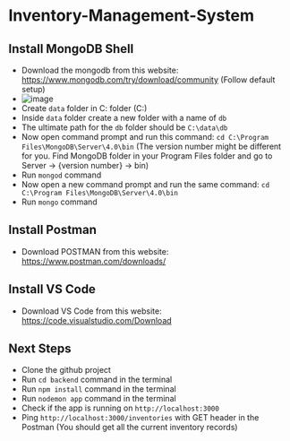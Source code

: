 # Inventory-Management-System

## Install MongoDB Shell

- Download the mongodb from this website: https://www.mongodb.com/try/download/community (Follow default setup)
- ![image](https://user-images.githubusercontent.com/43282559/146696780-7af3ccc8-2fab-44f2-8b02-471e6757b041.png)
- Create `data` folder in C: folder (C:\)
- Inside `data` folder create a new folder with a name of `db`
- The ultimate path for the `db` folder should be `C:\data\db`
- Now open command prompt and run this command: `cd C:\Program Files\MongoDB\Server\4.0\bin` (The version number might be different for you. Find MongoDB folder in your Program Files folder and go to Server -> {version number} -> bin)
- Run `mongod` command 
- Now open a new command prompt and run the same command: `cd C:\Program Files\MongoDB\Server\4.0\bin` 
- Run `mongo` command

## Install Postman

- Download POSTMAN from this website: https://www.postman.com/downloads/

## Install VS Code

- Download VS Code from this website: https://code.visualstudio.com/Download

## Next Steps

- Clone the github project
- Run `cd backend` command in the terminal
- Run `npm install` command in the terminal
- Run `nodemon app` command in the terminal
- Check if the app is running on `http://localhost:3000` 
- Ping `http://localhost:3000/inventories` with GET header in the Postman (You should get all the current inventory records)



